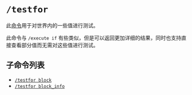 # `/testfor`

此[命令](../zh.md)用于对世界内的一些值进行测试。

此命令与 `/execute if` 有些类似，但是可以返回更加详细的结果，同时也支持直接查看部分值而无需对这些值进行测试。

## 子命令列表

- [`/testfor block`](block/zh.md)
- [`/testfor block_info`](block_info/zh.md)